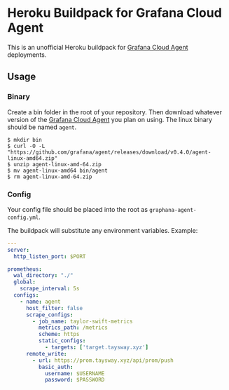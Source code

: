# Heroku Buildpack for Grafana Cloud Agent

This is an unofficial Heroku buildpack for
[Grafana Cloud Agent](https://github.com/grafana/agent) deployments.

## Usage

### Binary
Create a bin folder in the root of your repository. Then download whatever
version of the [Grafana Cloud Agent](https://github.com/grafana/agent) you plan
on using. The linux binary should be named `agent`.

```
$ mkdir bin
$ curl -O -L "https://github.com/grafana/agent/releases/download/v0.4.0/agent-linux-amd64.zip"
$ unzip agent-linux-amd-64.zip
$ mv agent-linux-amd64 bin/agent
$ rm agent-linux-amd-64.zip
```

### Config
Your config file should be placed into the root as `graphana-agent-config.yml`.

The buildpack will substitute any environment variables. Example:

```yaml
---
server:
  http_listen_port: $PORT

prometheus:
  wal_directory: "./"
  global:
    scrape_interval: 5s
  configs:
    - name: agent
      host_filter: false
      scrape_configs:
        - job_name: taylor-swift-metrics
          metrics_path: /metrics
          scheme: https
          static_configs:
            - targets: ['target.taysway.xyz']
      remote_write:
        - url: https://prom.taysway.xyz/api/prom/push
          basic_auth:
            username: $USERNAME
            password: $PASSWORD
```

